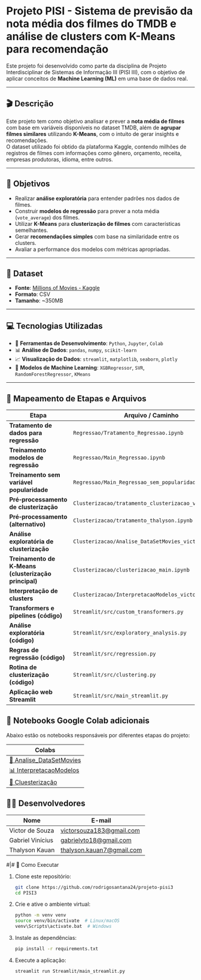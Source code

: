 # Projeto PISI - Sistema de previsão da nota média dos filmes do TMDB e análise de clusters com K-Means para recomendação

Este projeto foi desenvolvido como parte da disciplina de Projeto Interdisciplinar de Sistemas de Informação III (PISI III), com o objetivo de aplicar conceitos de **Machine Learning (ML)** em uma base de dados real.

---

## 🎬 Descrição

Este projeto tem como objetivo analisar e prever a **nota média de filmes** com base em variáveis disponíveis no dataset TMDB, além de **agrupar filmes similares** utilizando **K-Means**, com o intuito de gerar insights e recomendações.  
O dataset utilizado foi obtido da plataforma Kaggle, contendo milhões de registros de filmes com informações como gênero, orçamento, receita, empresas produtoras, idioma, entre outros.

---

## 🧠 Objetivos

- Realizar **análise exploratória** para entender padrões nos dados de filmes.
- Construir **modelos de regressão** para prever a nota média (`vote_average`) dos filmes.
- Utilizar **K-Means** para **clusterização de filmes** com características semelhantes.
- Gerar **recomendações simples** com base na similaridade entre os clusters.
- Avaliar a performance dos modelos com métricas apropriadas.

---

## 📁 Dataset

- **Fonte**: [Millions of Movies - Kaggle](https://www.kaggle.com/datasets/akshaypawar7/millions-of-movies)
- **Formato**: CSV
- **Tamanho**: ~350MB

---

## 💻 Tecnologias Utilizadas

- 🧰 **Ferramentas de Desenvolvimento**: `Python`, `Jupyter`, `Colab`
- 📊 **Análise de Dados**: `pandas`, `numpy`, `scikit-learn`
- 📈 **Visualização de Dados**: `streamlit`, `matplotlib`, `seaborn`, `plotly`
- 🧠 **Modelos de Machine Learning**: `XGBRegressor`, `SVR`, `RandomForestRegressor`, `KMeans`

---

## 📂 Mapeamento de Etapas e Arquivos

| Etapa                                               | Arquivo / Caminho                                                                                          |
|-----------------------------------------------------|------------------------------------------------------------------------------------------------------------|
| **Tratamento de dados para regressão**              | `Regressao/Tratamento_Regressao.ipynb`                                                                      |
| **Treinamento modelos de regressão**                | `Regressao/Main_Regressao.ipynb`  
| **Treinamento sem variável popularidade**           | `Regressao/Main_Regressao_sem_popularidade.ipynb`                                                           |
| **Pré‑processamento de clusterização**              | `Clusterizacao/tratamento_clusterizacao_victor.ipynb`  
| **Pré‑processamento (alternativo)**                 | `Clusterizacao/tratamento_thalyson.ipynb`                                                                  |
| **Análise exploratória de clusterização**           | `Clusterizacao/Analise_DataSetMovies_victor.ipynb`                                                         |
| **Treinamento de K‑Means (clusterização principal)**| `Clusterizacao/clusterizacao_main.ipynb`                                                                   |
| **Interpretação de clusters**                       | `Clusterizacao/InterpretacaoModelos_victor.ipynb`                                                          |
| **Transformers e pipelines (código)**               | `Streamlit/src/custom_transformers.py`                                                                     |
| **Análise exploratória (código)**                   | `Streamlit/src/exploratory_analysis.py`                                                                     |
| **Regras de regressão (código)**                    | `Streamlit/src/regression.py`                                                                              |
| **Rotina de clusterização (código)**                | `Streamlit/src/clustering.py`                                                                              |
| **Aplicação web Streamlit**                         | `Streamlit/src/main_streamlit.py`                                                                           |


## 📓 Notebooks Google Colab adicionais

Abaixo estão os notebooks responsáveis por diferentes etapas do projeto:

| Colabs                                    |
|-------------------------------------------|
| [🔧 Analise_DataSetMovies](https://colab.research.google.com/drive/109EHdbLthtJOpstcyVTnPFyM0ErTXTU3?usp=sharing) |
| [📊 InterpretacaoModelos](https://colab.research.google.com/drive/1WBTnzIWG8app8htbJPi5V6T1hP9zmYEb?usp=sharing) |
| [🧠 Cluesterização](https://colab.research.google.com/drive/1T3NQ3zO1Bm8L8MfojxCSfo89Tz-BRzn1?usp=sharing) |


## 👨‍💻 Desenvolvedores

| Nome                | E-mail                     |
|---------------------|-----------------------------|
| Victor de Souza     | victorsouza183@gmail.com   |
| Gabriel Vinícius     | gabrielvto18@gmail.com   |
| Thalyson Kauan     | thalyson.kauan7@gmail.com   |

#|# 🚀 Como Executar

1. Clone este repositório:
   ```bash
   git clone https://github.com/rodrigosantana24/projeto-pisi3
   cd PISI3
   ```

2. Crie e ative o ambiente virtual:
   ```bash
   python -m venv venv
   source venv/bin/activate  # Linux/macOS
   venv\Scripts\activate.bat  # Windows
   ```
3. Instale as dependências:
   ```bash
   pip install -r requirements.txt
   ```
4. Execute a aplicação:
   ```bash
   streamlit run Streamlit/main_streamlit.py
   ```

